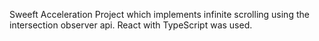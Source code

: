 Sweeft Acceleration Project which implements infinite scrolling using the intersection observer api.
React with TypeScript was used.
